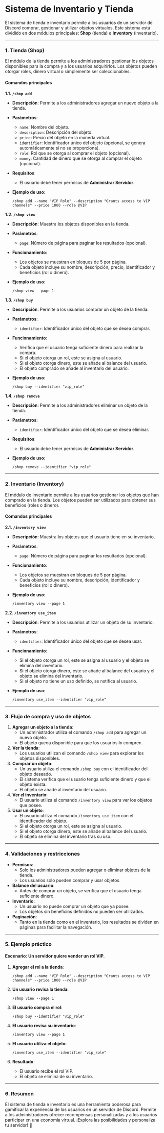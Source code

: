 # Sistema de Inventario y Tienda

El sistema de tienda e inventario permite a los usuarios de un servidor de Discord comprar, gestionar y utilizar objetos virtuales. Este sistema está dividido en dos módulos principales: **Shop** (tienda) e **Inventory** (inventario).

***

### **1. Tienda (Shop)**

El módulo de la tienda permite a los administradores gestionar los objetos disponibles para la compra y a los usuarios adquirirlos. Los objetos pueden otorgar roles, dinero virtual o simplemente ser coleccionables.

#### **Comandos principales**

**1.1. `/shop add`**

* **Descripción**: Permite a los administradores agregar un nuevo objeto a la tienda.
* **Parámetros**:
  * `name`: Nombre del objeto.
  * `description`: Descripción del objeto.
  * `price`: Precio del objeto en la moneda virtual.
  * `identifier`: Identificador único del objeto (opcional, se genera automáticamente si no se proporciona).
  * `role`: Rol que se otorga al comprar el objeto (opcional).
  * `money`: Cantidad de dinero que se otorga al comprar el objeto (opcional).
* **Requisitos**:
  * El usuario debe tener permisos de **Administrar Servidor**.
*   **Ejemplo de uso**:

    ```
    /shop add --name "VIP Role" --description "Grants access to VIP channels" --price 1000 --role @VIP
    ```

**1.2. `/shop view`**

* **Descripción**: Muestra los objetos disponibles en la tienda.
* **Parámetros**:
  * `page`: Número de página para paginar los resultados (opcional).
* **Funcionamiento**:
  * Los objetos se muestran en bloques de 5 por página.
  * Cada objeto incluye su nombre, descripción, precio, identificador y beneficios (rol o dinero).
*   **Ejemplo de uso**:

    ```
    /shop view --page 1
    ```

**1.3. `/shop buy`**

* **Descripción**: Permite a los usuarios comprar un objeto de la tienda.
* **Parámetros**:
  * `identifier`: Identificador único del objeto que se desea comprar.
* **Funcionamiento**:
  * Verifica que el usuario tenga suficiente dinero para realizar la compra.
  * Si el objeto otorga un rol, este se asigna al usuario.
  * Si el objeto otorga dinero, este se añade al balance del usuario.
  * El objeto comprado se añade al inventario del usuario.
*   **Ejemplo de uso**:

    ```
    /shop buy --identifier "vip_role"
    ```

**1.4. `/shop remove`**

* **Descripción**: Permite a los administradores eliminar un objeto de la tienda.
* **Parámetros**:
  * `identifier`: Identificador único del objeto que se desea eliminar.
* **Requisitos**:
  * El usuario debe tener permisos de **Administrar Servidor**.
*   **Ejemplo de uso**:

    ```
    /shop remove --identifier "vip_role"
    ```

***

### **2. Inventario (Inventory)**

El módulo de inventario permite a los usuarios gestionar los objetos que han comprado en la tienda. Los objetos pueden ser utilizados para obtener sus beneficios (roles o dinero).

#### **Comandos principales**

**2.1. `/inventory view`**

* **Descripción**: Muestra los objetos que el usuario tiene en su inventario.
* **Parámetros**:
  * `page`: Número de página para paginar los resultados (opcional).
* **Funcionamiento**:
  * Los objetos se muestran en bloques de 5 por página.
  * Cada objeto incluye su nombre, descripción, identificador y beneficios (rol o dinero).
*   **Ejemplo de uso**:

    ```
    /inventory view --page 1
    ```

**2.2. `/inventory use_item`**

* **Descripción**: Permite a los usuarios utilizar un objeto de su inventario.
* **Parámetros**:
  * `identifier`: Identificador único del objeto que se desea usar.
* **Funcionamiento**:
  * Si el objeto otorga un rol, este se asigna al usuario y el objeto se elimina del inventario.
  * Si el objeto otorga dinero, este se añade al balance del usuario y el objeto se elimina del inventario.
  * Si el objeto no tiene un uso definido, se notifica al usuario.
*   **Ejemplo de uso**:

    ```
    /inventory use_item --identifier "vip_role"
    ```

***

### **3. Flujo de compra y uso de objetos**

1. **Agregar un objeto a la tienda**:
   * Un administrador utiliza el comando `/shop add` para agregar un nuevo objeto.
   * El objeto queda disponible para que los usuarios lo compren.
2. **Ver la tienda**:
   * Los usuarios utilizan el comando `/shop view` para explorar los objetos disponibles.
3. **Comprar un objeto**:
   * Un usuario utiliza el comando `/shop buy` con el identificador del objeto deseado.
   * El sistema verifica que el usuario tenga suficiente dinero y que el objeto exista.
   * El objeto se añade al inventario del usuario.
4. **Ver el inventario**:
   * El usuario utiliza el comando `/inventory view` para ver los objetos que posee.
5. **Usar un objeto**:
   * El usuario utiliza el comando `/inventory use_item` con el identificador del objeto.
   * Si el objeto otorga un rol, este se asigna al usuario.
   * Si el objeto otorga dinero, este se añade al balance del usuario.
   * El objeto se elimina del inventario tras su uso.

***

### **4. Validaciones y restricciones**

* **Permisos**:
  * Solo los administradores pueden agregar o eliminar objetos de la tienda.
  * Los usuarios solo pueden comprar y usar objetos.
* **Balance del usuario**:
  * Antes de comprar un objeto, se verifica que el usuario tenga suficiente dinero.
* **Inventario**:
  * Un usuario no puede comprar un objeto que ya posee.
  * Los objetos sin beneficios definidos no pueden ser utilizados.
* **Paginación**:
  * Tanto en la tienda como en el inventario, los resultados se dividen en páginas para facilitar la navegación.

***

### **5. Ejemplo práctico**

#### **Escenario**: Un servidor quiere vender un rol VIP.

1.  **Agregar el rol a la tienda**:

    ```
    /shop add --name "VIP Role" --description "Grants access to VIP channels" --price 1000 --role @VIP
    ```
2.  **Un usuario revisa la tienda**:

    ```
    /shop view --page 1
    ```
3.  **El usuario compra el rol**:

    ```
    /shop buy --identifier "vip_role"
    ```
4.  **El usuario revisa su inventario**:

    ```
    /inventory view --page 1
    ```
5.  **El usuario utiliza el objeto**:

    ```
    /inventory use_item --identifier "vip_role"
    ```
6. **Resultado**:
   * El usuario recibe el rol VIP.
   * El objeto se elimina de su inventario.

***

### **6. Resumen**

El sistema de tienda e inventario es una herramienta poderosa para gamificar la experiencia de los usuarios en un servidor de Discord. Permite a los administradores ofrecer recompensas personalizadas y a los usuarios participar en una economía virtual. ¡Explora las posibilidades y personaliza tu servidor! 🎉
